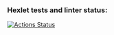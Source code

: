 ### Hexlet tests and linter status:
[![Actions Status](https://github.com/aldalm/frontend-project-44/workflows/hexlet-check/badge.svg)](https://github.com/aldalm/frontend-project-44/actions)